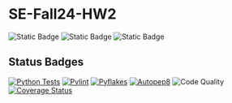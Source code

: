 # SE-Fall24-HW2

![Static Badge](https://img.shields.io/badge/language-python-green) ![Static Badge](https://img.shields.io/badge/license-MIT-blue) ![Static Badge](https://img.shields.io/badge/platform-linux-red)

## Status Badges

[![Python Tests](https://github.com/ncsu-se/SE-Fall24-HW2/actions/workflows/main.yml/badge.svg)](https://github.com/ncsu-se/SE-Fall24-HW2/actions)
[![Pylint](https://img.shields.io/endpoint?url=https://raw.githubusercontent.com/ncsu-se/SE-Fall24-HW2/main/badges/pylint.json)](https://github.com/ncsu-se/SE-Fall24-HW2/blob/main/badges/pylint.json)
[![Pyflakes](https://img.shields.io/endpoint?url=https://raw.githubusercontent.com/ncsu-se/SE-Fall24-HW2/main/badges/pyflakes.json)](https://github.com/ncsu-se/SE-Fall24-HW2/blob/main/badges/pyflakes.json)
[![Autopep8](https://img.shields.io/endpoint?url=https://raw.githubusercontent.com/ncsu-se/SE-Fall24-HW2/main/badges/autopep8.json)](https://github.com/ncsu-se/SE-Fall24-HW2/blob/main/badges/autopep8.json)
![Code Quality](https://img.shields.io/badge/Code_Quality-A-brightgreen)
[![Coverage Status](https://coveralls.io/repos/github/ncsu-se/SE-Fall24-HW1/badge.svg?branch=main)](https://coveralls.io/github/ncsu-se/SE-Fall24-HW1?branch=main)
